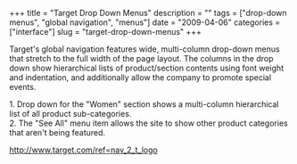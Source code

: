 +++
title = "Target Drop Down Menus"
description = ""
tags = ["drop-down menus", "global navigation", "menus"]
date = "2009-04-06"
categories = ["interface"]
slug = "target-drop-down-menus"
+++


<p>Target's global navigation features wide, multi-column drop-down menus that stretch to the full width of the page layout. The columns in the drop down show hierarchical lists of product/section contents using font weight and indentation, and additionally allow the company to promote special events.</p>
<div id="screens-full" class="clear"><div class="caption">1. Drop down for the &quot;Women&quot; section shows a multi-column hierarchical list of all product sub-categories.</div><div class="fullimg clear"><a href="//konigi.com/media/interface/target-dropdown-menu-1.png" class="group" rel="group" title="1. Drop down for the &quot;Women&quot; section shows a multi-column hierarchical list of all product..."><img src="//konigi.com/media/interface/target-dropdown-menu-1.png" alt="" class="img-responsive"></a></div></div><div id="screens-full" class="clear"><div class="caption">2. The &quot;See All&quot; menu item allows the site to show other product categories that aren't being featured.</div><div class="fullimg clear"><a href="//konigi.com/media/interface/target-dropdown-menu-2.png" class="group" rel="group" title="2. The &quot;See All&quot; menu item allows the site to show other product categories that aren&#039..."><img src="//konigi.com/media/interface/target-dropdown-menu-2.png" alt="" class="img-responsive"></a></div></div>        
<p><a href="http://www.target.com/ref=nav_2_t_logo">http://www.target.com/ref=nav_2_t_logo</a></p>

